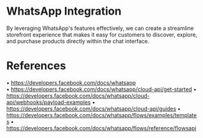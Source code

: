 # WhatsApp Integration
By leveraging WhatsApp's features effectively, we can create a streamline storefront experience that makes it easy for customers to discover, explore, and purchase products directly within the chat interface.

# References
•	https://developers.facebook.com/docs/whatsapp  
•	https://developers.facebook.com/docs/whatsapp/cloud-api/get-started 
•	https://developers.facebook.com/docs/whatsapp/cloud-api/webhooks/payload-examples 
•	https://developers.facebook.com/docs/whatsapp/cloud-api/guides 
•	https://developers.facebook.com/docs/whatsapp/flows/examples/templates 
•	https://developers.facebook.com/docs/whatsapp/flows/reference/flowsapi 


